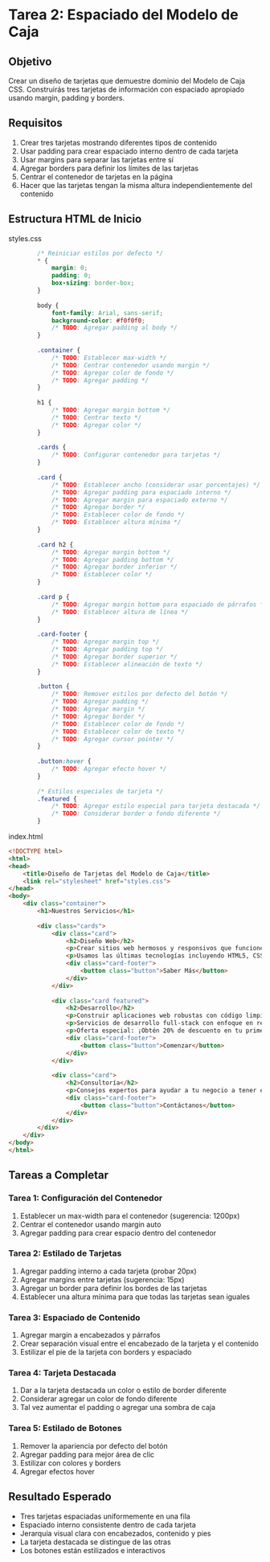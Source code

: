 # Tarea 2: Espaciado del Modelo de Caja

## Objetivo
Crear un diseño de tarjetas que demuestre dominio del Modelo de Caja CSS. Construirás tres tarjetas de información con espaciado apropiado usando margin, padding y borders.

## Requisitos
1. Crear tres tarjetas mostrando diferentes tipos de contenido
2. Usar padding para crear espaciado interno dentro de cada tarjeta
3. Usar margins para separar las tarjetas entre sí
4. Agregar borders para definir los límites de las tarjetas
5. Centrar el contenedor de tarjetas en la página
6. Hacer que las tarjetas tengan la misma altura independientemente del contenido

## Estructura HTML de Inicio
styles.css
```css
        /* Reiniciar estilos por defecto */
        * {
            margin: 0;
            padding: 0;
            box-sizing: border-box;
        }
        
        body {
            font-family: Arial, sans-serif;
            background-color: #f0f0f0;
            /* TODO: Agregar padding al body */
        }
        
        .container {
            /* TODO: Establecer max-width */
            /* TODO: Centrar contenedor usando margin */
            /* TODO: Agregar color de fondo */
            /* TODO: Agregar padding */
        }
        
        h1 {
            /* TODO: Agregar margin bottom */
            /* TODO: Centrar texto */
            /* TODO: Agregar color */
        }
        
        .cards {
            /* TODO: Configurar contenedor para tarjetas */
        }
        
        .card {
            /* TODO: Establecer ancho (considerar usar porcentajes) */
            /* TODO: Agregar padding para espaciado interno */
            /* TODO: Agregar margin para espaciado externo */
            /* TODO: Agregar border */
            /* TODO: Establecer color de fondo */
            /* TODO: Establecer altura mínima */
        }
        
        .card h2 {
            /* TODO: Agregar margin bottom */
            /* TODO: Agregar padding bottom */
            /* TODO: Agregar border inferior */
            /* TODO: Establecer color */
        }
        
        .card p {
            /* TODO: Agregar margin bottom para espaciado de párrafos */
            /* TODO: Establecer altura de línea */
        }
        
        .card-footer {
            /* TODO: Agregar margin top */
            /* TODO: Agregar padding top */
            /* TODO: Agregar border superior */
            /* TODO: Establecer alineación de texto */
        }
        
        .button {
            /* TODO: Remover estilos por defecto del botón */
            /* TODO: Agregar padding */
            /* TODO: Agregar margin */
            /* TODO: Agregar border */
            /* TODO: Establecer color de fondo */
            /* TODO: Establecer color de texto */
            /* TODO: Agregar cursor pointer */
        }
        
        .button:hover {
            /* TODO: Agregar efecto hover */
        }
        
        /* Estilos especiales de tarjeta */
        .featured {
            /* TODO: Agregar estilo especial para tarjeta destacada */
            /* TODO: Considerar border o fondo diferente */
        }
```

index.html
```html
<!DOCTYPE html>
<html>
<head>
    <title>Diseño de Tarjetas del Modelo de Caja</title>
    <link rel="stylesheet" href="styles.css">
</head>
<body>
    <div class="container">
        <h1>Nuestros Servicios</h1>
        
        <div class="cards">
            <div class="card">
                <h2>Diseño Web</h2>
                <p>Crear sitios web hermosos y responsivos que funcionen en todos los dispositivos. Nuestros diseños son modernos, limpios y fáciles de usar.</p>
                <p>Usamos las últimas tecnologías incluyendo HTML5, CSS3 y frameworks modernos.</p>
                <div class="card-footer">
                    <button class="button">Saber Más</button>
                </div>
            </div>
            
            <div class="card featured">
                <h2>Desarrollo</h2>
                <p>Construir aplicaciones web robustas con código limpio y mantenible. Desde sitios simples hasta aplicaciones complejas.</p>
                <p>Servicios de desarrollo full-stack con enfoque en rendimiento y seguridad.</p>
                <p>Oferta especial: ¡Obtén 20% de descuento en tu primer proyecto!</p>
                <div class="card-footer">
                    <button class="button">Comenzar</button>
                </div>
            </div>
            
            <div class="card">
                <h2>Consultoría</h2>
                <p>Consejos expertos para ayudar a tu negocio a tener éxito en línea. Analizamos tus necesidades y proporcionamos soluciones personalizadas.</p>
                <div class="card-footer">
                    <button class="button">Contáctanos</button>
                </div>
            </div>
        </div>
    </div>
</body>
</html>
```

## Tareas a Completar

### Tarea 1: Configuración del Contenedor
1. Establecer un max-width para el contenedor (sugerencia: 1200px)
2. Centrar el contenedor usando margin auto
3. Agregar padding para crear espacio dentro del contenedor

### Tarea 2: Estilado de Tarjetas
1. Agregar padding interno a cada tarjeta (probar 20px)
2. Agregar margins entre tarjetas (sugerencia: 15px)
3. Agregar un border para definir los bordes de las tarjetas
4. Establecer una altura mínima para que todas las tarjetas sean iguales

### Tarea 3: Espaciado de Contenido
1. Agregar margin a encabezados y párrafos
2. Crear separación visual entre el encabezado de la tarjeta y el contenido
3. Estilizar el pie de la tarjeta con borders y espaciado

### Tarea 4: Tarjeta Destacada
1. Dar a la tarjeta destacada un color o estilo de border diferente
2. Considerar agregar un color de fondo diferente
3. Tal vez aumentar el padding o agregar una sombra de caja

### Tarea 5: Estilado de Botones
1. Remover la apariencia por defecto del botón
2. Agregar padding para mejor área de clic
3. Estilizar con colores y borders
4. Agregar efectos hover

## Resultado Esperado
- Tres tarjetas espaciadas uniformemente en una fila
- Espaciado interno consistente dentro de cada tarjeta
- Jerarquía visual clara con encabezados, contenido y pies
- La tarjeta destacada se distingue de las otras
- Los botones están estilizados e interactivos
